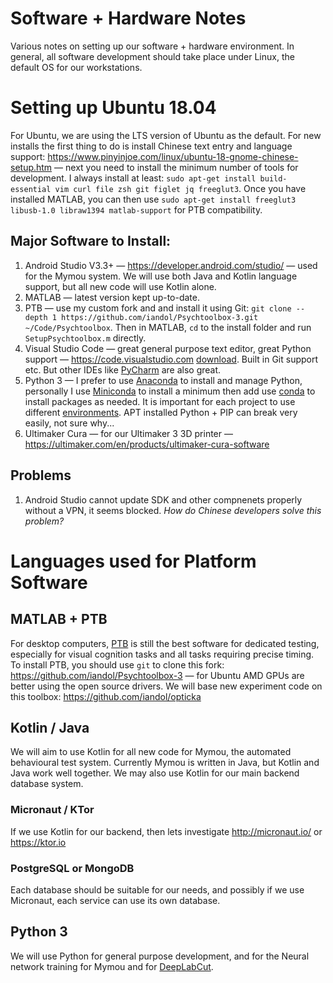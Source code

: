 # Software + Hardware Notes
Various notes on setting up our software + hardware environment. In general, all software development should take place under Linux, the default OS for our workstations. 

# Setting up Ubuntu 18.04
For Ubuntu, we are using the LTS version of Ubuntu as the default. For new installs the first thing to do is install Chinese text entry and language support: https://www.pinyinjoe.com/linux/ubuntu-18-gnome-chinese-setup.htm — next you need to install the minimum number of tools for development. I always install at least: `sudo apt-get install build-essential vim curl file zsh git figlet jq freeglut3`. Once you have installed MATLAB, you can then use `sudo apt-get install freeglut3 libusb-1.0 libraw1394 matlab-support` for PTB compatibility.

## Major Software to Install:
1. Android Studio V3.3+ — https://developer.android.com/studio/ — used for the Mymou system. We will use both Java and Kotlin language support, but all new code will use Kotlin alone.
1. MATLAB — latest version kept up-to-date.
1. PTB — use my custom fork and and install it using Git: `git clone --depth 1 https://github.com/iandol/Psychtoolbox-3.git ~/Code/Psychtoolbox`. Then in MATLAB, `cd` to the install folder and run `SetupPsychtoolbox.m` directly.
1. Visual Studio Code — great general purpose text editor, great Python support — https://code.visualstudio.com [download](https://code.visualstudio.com/docs/?dv=linux64_deb). Built in Git support etc. But other IDEs like [PyCharm](https://www.jetbrains.com/pycharm/) are also great.
1. Python 3 — I prefer to use [Anaconda](https://www.anaconda.com) to install and manage Python, personally I use [Miniconda](https://conda.io/docs/user-guide/install/index.html) to install a minimum then add use [conda](https://conda.io/docs/user-guide/tasks/manage-conda.html) to install packages as needed. It is important for each project to use different [environments](https://conda.io/docs/user-guide/tasks/manage-environments.html). APT installed Python + PIP can break very easily, not sure why...
1. Ultimaker Cura — for our Ultimaker 3 3D printer — https://ultimaker.com/en/products/ultimaker-cura-software 

## Problems
1. Android Studio cannot update SDK and other compnenets properly without a VPN, it seems blocked. *How do Chinese developers solve this problem?*

# Languages used for Platform Software

## MATLAB + PTB
For desktop computers, [PTB](http://psychtoolbox.org) is still the best software for dedicated testing, especially for visual cognition tasks and all tasks requiring precise timing. To install PTB, you should use `git` to clone this fork: https://github.com/iandol/Psychtoolbox-3 — for Ubuntu AMD GPUs are better using the open source drivers. We will base new experiment code on this toolbox: https://github.com/iandol/opticka

## Kotlin / Java
We will aim to use Kotlin for all new code for Mymou, the automated behavioural test system. Currently Mymou is written in Java, but Kotlin and Java work well together. We may also use Kotlin for our main backend database system.

### Micronaut / KTor
If we use Kotlin for our backend, then lets investigate http://micronaut.io/ or https://ktor.io

### PostgreSQL or MongoDB
Each database should be suitable for our needs, and possibly if we use Micronaut, each service can use its own database.

## Python 3
We will use Python for general purpose development, and for the Neural network training for Mymou and for [DeepLabCut](https://github.com/AlexEMG/DeepLabCut).
